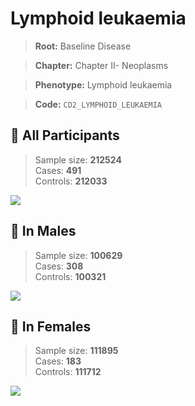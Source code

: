 # Lymphoid leukaemia

> **Root:** Baseline Disease  

> **Chapter:** Chapter II- Neoplasms  

> **Phenotype:** Lymphoid leukaemia  

> **Code:** `CD2_LYMPHOID_LEUKAEMIA`

## 🧪 All Participants  
> Sample size: **212524**  
> Cases: **491**  
> Controls: **212033**
<img src="/Disease/Figures/ALL/Incidence/CD2_LYMPHOID_LEUKAEMIA.png"/>
<CsvTable src="/Disease/Data/ALL/Incidence/COX_CD2_LYMPHOID_LEUKAEMIA.csv" label="🔍 View full results" />

## 👨 In Males  
> Sample size: **100629**  
> Cases: **308**  
> Controls: **100321**
<img src="/Disease/Figures/Male/Incidence/CD2_LYMPHOID_LEUKAEMIA.png"/>
<CsvTable src="/Disease/Data/Male/Incidence/COX_CD2_LYMPHOID_LEUKAEMIA.csv" label="🔍 View full results" />

## 👩 In Females  
> Sample size: **111895**  
> Cases: **183**  
> Controls: **111712**
<img src="/Disease/Figures/Female/Incidence/CD2_LYMPHOID_LEUKAEMIA.png"/>
<CsvTable src="/Disease/Data/Female/Incidence/COX_CD2_LYMPHOID_LEUKAEMIA.csv" label="🔍 View full results" />
